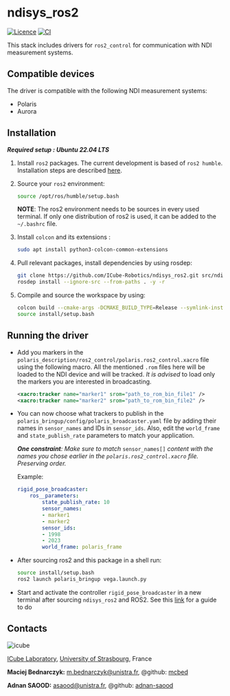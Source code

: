 # ndisys_ros2
[![Licence](https://img.shields.io/badge/License-Apache%202.0-blue.svg)](https://opensource.org/licenses/Apache-2.0)
[![CI](https://github.com/ICube-Robotics/ndisys_ros2/actions/workflows/ci.yaml/badge.svg)](https://github.com/ICube-Robotics/ndisys_ros2/actions/workflows/ci.yaml)


This stack includes drivers for `ros2_control` for communication with NDI measurement systems.

## Compatible devices
The driver is compatible with the following NDI measurement systems:
- Polaris
- Aurora

## Installation
***Required setup : Ubuntu 22.04 LTS***

1.  Install `ros2` packages. The current development is based of `ros2 humble`. Installation steps are described [here](https://docs.ros.org/en/humble/Installation.html).
2. Source your `ros2` environment:
    ```bash
    source /opt/ros/humble/setup.bash
    ```
    **NOTE**: The ros2 environment needs to be sources in every used terminal. If only one distribution of ros2 is used, it can be added to the `~/.bashrc` file.
3. Install `colcon` and its extensions :
    ```bash
    sudo apt install python3-colcon-common-extensions
     ```
4. Pull relevant packages, install dependencies by using rosdep:
    ```bash
    git clone https://github.com/ICube-Robotics/ndisys_ros2.git src/ndisys_ros2
    rosdep install --ignore-src --from-paths . -y -r
    ```

5. Compile and source the workspace by using:
    ```bash
    colcon build --cmake-args -DCMAKE_BUILD_TYPE=Release --symlink-install
    source install/setup.bash
    ```
## Running the driver

-   Add you markers in the `polaris_description/ros2_control/polaris.ros2_control.xacro` file using the following macro. All the mentioned `.rom` files here will be loaded to the NDI device and will be tracked. _It is advised_ to load only the markers you are interested in broadcasting.

    ```XML
    <xacro:tracker name="marker1" srom="path_to_rom_bin_file1" />
    <xacro:tracker name="marker2" srom="path_to_rom_bin_file2" />
    ```



- You can now choose what trackers to publish in the `polaris_bringup/config/polaris_broadcaster.yaml` file by adding their names in `sensor_names` and IDs in `sensor_ids`. Also, edit the `world_frame` and `state_publish_rate` parameters to match your application.


    _**One constraint**: Make sure to match_ `sensor_names[]` _content with the names you chose earlier in the `polaris.ros2_control.xacro` file. Preserving order._

    Example:
    ```YAML
    rigid_pose_broadcaster:
        ros__parameters:
            state_publish_rate: 10
            sensor_names:
            - marker1
            - marker2
            sensor_ids:
            - 1998
            - 2023
            world_frame: polaris_frame
    ```

- After sourcing ros2 and this package in a shell run:
    ```bash
    source install/setup.bash
    ros2 launch polaris_bringup vega.launch.py
    ```

- Start and activate the controller `rigid_pose_broadcaster` in a new terminal after sourcing `ndisys_ros2` and ROS2. See this [link](https://control.ros.org/master/doc/ros2_control/ros2controlcli/doc/userdoc.html#load-controller) for a guide to do


## Contacts ##
![icube](https://icube.unistra.fr/fileadmin/templates/DUN/icube/images/logo.png)

[ICube Laboratory](https://plateforme.icube.unistra.fr), [University of Strasbourg](https://www.unistra.fr/), France

__Maciej Bednarczyk:__ [m.bednarczyk@unistra.fr](mailto:m.bednarczyk@unistra.fr), @github: [mcbed](mailto:macbednarczyk@gmail.com)

__Adnan SAOOD:__ [asaood@unistra.fr](mailto:m.bednarczyk@unistra.fr), @github: [adnan-saood](https://github.com/adnan-saood)
